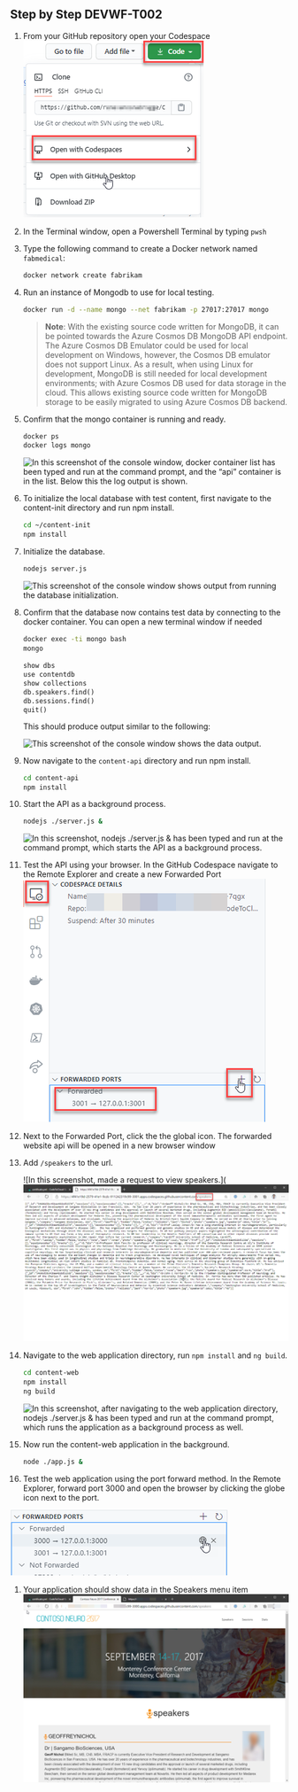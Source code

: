 ## Step by Step DEVWF-T002
1. From your GitHub repository open your Codespace
![](OpenCodeSpace.png)

1. In the Terminal window, open a Powershell Terminal by typing `pwsh`

1. Type the following command to create a Docker network named `fabmedical`:

   ```bash
   docker network create fabrikam
   ```

1. Run an instance of Mongodb to use for local testing.

   ```bash
   docker run -d --name mongo --net fabrikam -p 27017:27017 mongo
   ```

   > **Note**:  With the existing source code written for MongoDB, it can be pointed towards the Azure Cosmos DB MongoDB API endpoint. The Azure Cosmos DB Emulator could be used for local development on Windows, however, the Cosmos DB emulator does not support Linux. As a result, when using Linux for development, MongoDB is still needed for local development environments; with Azure Cosmos DB used for data storage in the cloud. This allows existing source code written for MongoDB storage to be easily migrated to using Azure Cosmos DB backend.

1. Confirm that the mongo container is running and ready.

   ```bash
   docker ps
   docker logs mongo
   ```

   ![In this screenshot of the console window, docker container list has been typed and run at the command prompt, and the “api” container is in the list. Below this the log output is shown.](/assets/Ex1-Task1.4.png)

1. To initialize the local database with test content, first navigate to the content-init directory and run npm install.

   ```bash
   cd ~/content-init
   npm install
   ```
1. Initialize the database.

   ```bash
   nodejs server.js
   ```
   ![This screenshot of the console window shows output from running the database initialization.](/assets/Ex1-Task1.7.png)

1. Confirm that the database now contains test data by connecting to the docker container. You can open a new terminal window if needed

   ```bash
   docker exec -ti mongo bash
   mongo
   ```

   ```text
   show dbs
   use contentdb
   show collections
   db.speakers.find()
   db.sessions.find()
   quit()
   ```

   This should produce output similar to the following:

   ![This screenshot of the console window shows the data output.](/assets/Ex1-Task1.8.png)

1. Now navigate to the `content-api` directory and run npm install.

   ```bash
   cd content-api
   npm install
   ```

1. Start the API as a background process.

    ```bash
    nodejs ./server.js &
    ```
    ![In this screenshot, nodejs ./server.js & has been typed and run at the command prompt, which starts the API as a background process.](/assets/image47.png)

1. Test the API using your browser. In the GitHub Codespace navigate to the Remote Explorer and create a new Forwarded Port
![](images/PortForward.png)

1. Next to the Forwarded Port, click the the global icon. The forwarded website api will be opened in a new browser window

1. Add `/speakers` to the url. 

    ![In this screenshot, made a request to view speakers.](![](images/SpeakersAPI.png)

1. Navigate to the web application directory, run `npm install` and `ng build`.

    ```bash
    cd content-web
    npm install
    ng build
    ```

    ![In this screenshot, after navigating to the web application directory, nodejs ./server.js & has been typed and run at the command prompt, which runs the application as a background process as well.](/assets/image48.png)

1. Now run the content-web application in the background.

    ```bash
    node ./app.js &
    ```

1. Test the web application using the port forward method. In the Remote Explorer, forward port 3000 and open the browser by clicking the globe icon next to the port. 

![](images/OpenBrowser.png)

1. Your application should show data in the Speakers menu item
![](images/neuroconf-screen.png)
